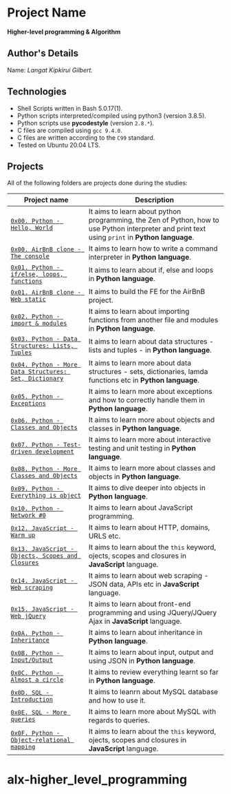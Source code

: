 # Project Name
**Higher-level programming & Algorithm**

## Author's Details
Name: *Langat Kipkirui Gilbert.*

## Technologies
* Shell Scripts written in Bash 5.0.17(1).
* Python scripts interpreted/compiled using python3 (version 3.8.5).
* Python scripts use **pycodestyle** (version `2.8.*`).
* C files are compiled using `gcc 9.4.0`.
* C files are written according to the `C99` standard.
* Tested on Ubuntu 20.04 LTS.

## Projects
All of the following folders are projects done during the studies:

| Project name | Description |
| ------------ | ----------- |
| [`0x00. Python - Hello, World`](https://github.com/wendymunyasi/alx-higher_level_programming/tree/master/0x00-python-hello_world) | It aims to learn about python programming, the Zen of Python, how to use Python interpreter and print text using `print` in **Python language**.|
| [`0x00. AirBnB clone - The console`](https://github.com/nancymuthee/AirBnB_clone) | It aims to learn how to write a command interpreter in **Python language**.|
| [`0x01. Python - if/else, loops, functions`](https://github.com/wendymunyasi/alx-higher_level_programming/tree/master/0x01-python-if_else_loops_functions) | It aims to learn about if, else and loops in **Python language**.|
| [`0x01. AirBnB clone - Web static`](https://github.com/nancymuthee/AirBnB_clone) | It aims to build the FE for the AirBnB project.|
| [`0x02. Python - import & modules`](https://github.com/wendymunyasi/alx-higher_level_programming/tree/master/0x02-python-import_modules) | It aims to learn about importing functions from another file and modules in **Python language**.|
| [`0x03. Python - Data Structures: Lists, Tuples`](https://github.com/wendymunyasi/alx-higher_level_programming/tree/master/0x03-python-data_structures) | It aims to learn about data structures - lists and tuples - in **Python language**.|
| [`0x04. Python - More Data Structures: Set, Dictionary`](https://github.com/wendymunyasi/alx-higher_level_programming/tree/master/0x04-python-more_data_structures) | It aims to learn more about data structures - sets, dictionaries, lamda functions etc in **Python language**.|
| [`0x05. Python - Exceptions`](https://github.com/wendymunyasi/alx-higher_level_programming/tree/master/0x05-python-exceptions) | It aims to learn more about exceptions and how to correctly handle them in **Python language**.|
| [`0x06. Python - Classes and Objects`](https://github.com/wendymunyasi/alx-higher_level_programming/tree/master/0x06-python-classes) | It aims to learn more about objects and classes in **Python language**.|
| [`0x07. Python - Test-driven development`](https://github.com/wendymunyasi/alx-higher_level_programming/tree/master/0x07-python-test_driven_development) | It aims to learn more about interactive testing and unit testing in **Python language**.|
| [`0x08. Python - More Classes and Objects`](https://github.com/wendymunyasi/alx-higher_level_programming/tree/master/0x08-python-more_classes) | It aims to learn more about classes and objects in **Python language**.|
| [`0x09. Python - Everything is object`](https://github.com/wendymunyasi/alx-higher_level_programming/tree/master/0x09-python-everything_is_object) | It aims to dive deeper into objects in **Python language**.|
| [`0x10. Python - Network #0`](https://github.com/wendymunyasi/alx-higher_level_programming/tree/master/0x10-python-network_0) | It aims to learn about JavaScript programming.|
| [`0x12. JavaScript - Warm up`](https://github.com/wendymunyasi/alx-higher_level_programming/tree/master/0x12-javascript-warm_up) | It aims to learn about HTTP, domains, URLS etc.|
| [`0x13. JavaScript - Objects, Scopes and Closures`](https://github.com/wendymunyasi/alx-higher_level_programming/tree/master/0x13-javascript_objects_scopes_closures) | It aims to learn about the `this` keyword, ojects, scopes and closures in **JavaScript** language.|
| [`0x14. JavaScript - Web scraping`](https://github.com/wendymunyasi/alx-higher_level_programming/tree/master/0x14-javascript-web_scraping) | It aims to learn about web scraping - JSON data, APIs etc in **JavaScript** language.|
| [`0x15. JavaScript - Web jQuery`](https://github.com/wendymunyasi/alx-higher_level_programming/tree/master/0x15-javascript-web_jquery) | It aims to learn about front-end programming and using JQuery/JQuery Ajax in **JavaScript** language.|
| [`0x0A. Python - Inheritance`](https://github.com/wendymunyasi/alx-higher_level_programming/tree/master/0x0A-python-inheritance) | It aims to learn about inheritance in **Python language**.|
| [`0x0B. Python - Input/Output`](https://github.com/wendymunyasi/alx-higher_level_programming/tree/master/0x0B-python-input_output) | It aims to learn about input, output and using JSON in **Python language**.|
| [`0x0C. Python - Almost a circle`](https://github.com/wendymunyasi/alx-higher_level_programming/tree/master/0x0C-python-almost_a_circle) | It aims to review everything learnt so far in **Python language**.|
| [`0x0D. SQL - Introduction`](https://github.com/wendymunyasi/alx-higher_level_programming/tree/master/0x0D-SQL_introduction) | It aims to leanrn about MySQL database and how to use it.|
| [`0x0E. SQL - More queries`](https://github.com/wendymunyasi/alx-higher_level_programming/tree/master/0x0E-SQL_more_queries) | It aims to learn more about MySQL with regards to queries.|
| [`0x0F. Python - Object-relational mapping`](https://github.com/wendymunyasi/alx-higher_level_programming/tree/master/0x0F-python-object_relational_mapping) | It aims to learn about the `this` keyword, ojects, scopes and closures in **JavaScript** language.|
# alx-higher_level_programming
